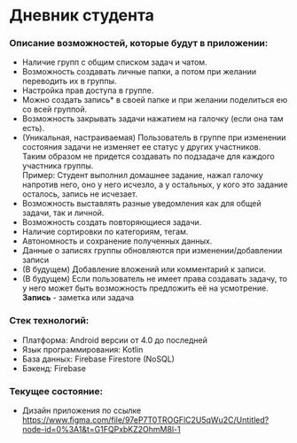 # Дневник студента<br>

### Описание возможностей, которые будут в приложении:<br>
- Наличие групп с общим списком задач и чатом.
- Возможность создавать личные папки, а потом при желании переводить их в группы.
- Настройка прав доступа в группе.
- Можно создать запись* в своей папке и при желании поделиться ею со всей группой.
- Возможность закрывать задачи нажатием на галочку (если она там есть).
- (Уникальная, настраиваемая) Пользователь в группе при изменении состояния задачи не изменяет ее статус у других участников. <br> 
Таким образом не придется создавать по подзадаче для каждого участника группы. <br>
Пример: Студент выполнил домашнее задание, нажал галочку напротив него, оно у него исчезло, а у остальных, у кого это задание осталось, запись не исчезает.
- Возможность выставлять разные уведомления как для общей задачи, так и личной.
- Возможность создать повторяющиеся задачи.
- Наличие сортировки по категориям, тегам.
- Автономность и сохранение полученных данных.
- Данные о записях группы обновляются при изменении/добавлении записи
- (В будущем) Добавление вложений или комментарий к записи.
- (В будущем) Если пользователь не имеет права создавать задачу, то у него может быть возможность предложить её на усмотрение.
**Запись** - заметка или задача

### Стек технологий:
- Платформа: Android версии от 4.0 до последней
- Язык программирования: Kotlin
- База данных: Firebase Firestore (NoSQL)
- Бэкенд: Firebase

### Текущее состояние:
- Дизайн приложения по ссылке https://www.figma.com/file/97eP7T0TROGFlC2U5qWu2C/Untitled?node-id=0%3A1&t=G1FQPxbKZ2OhmM8l-1
